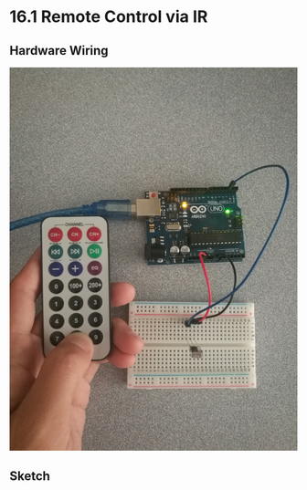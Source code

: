 # 16.1 Remote Control via IR

## Hardware Wiring

![Image](../../Examples/geek-workshop/entrylevelcourses/001_IRRemote.jpg)


## Sketch
